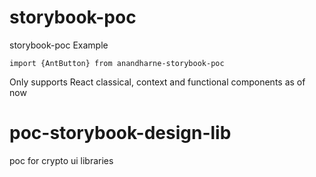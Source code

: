 

# storybook-poc
storybook-poc
Example


```import {AntButton} from anandharne-storybook-poc```

Only supports React classical, context and functional components as of now


# poc-storybook-design-lib
poc for crypto ui libraries

